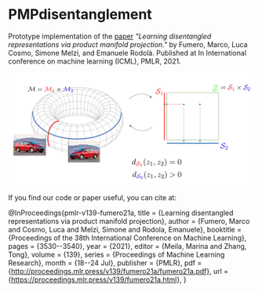 # PMPdisentanglement

Prototype implementation of the [paper](https://proceedings.mlr.press/v139/fumero21a.html) *"Learning disentangled representations via product manifold projection."* by Fumero, Marco, Luca Cosmo, Simone Melzi, and Emanuele Rodolà.  Published at In International conference on machine learning (ICML), PMLR, 2021.

![alt text](https://github.com/marc0git/PMPdisentanglement/blob/master/teaser_pmp.png)

If you find our code or paper useful, you can cite at:


@InProceedings{pmlr-v139-fumero21a,
  title = 	 {Learning disentangled representations via product manifold projection},
  author =       {Fumero, Marco and Cosmo, Luca and Melzi, Simone and Rodola, Emanuele},
  booktitle = 	 {Proceedings of the 38th International Conference on Machine Learning},
  pages = 	 {3530--3540},
  year = 	 {2021},
  editor = 	 {Meila, Marina and Zhang, Tong},
  volume = 	 {139},
  series = 	 {Proceedings of Machine Learning Research},
  month = 	 {18--24 Jul},
  publisher =    {PMLR},
  pdf = 	 {http://proceedings.mlr.press/v139/fumero21a/fumero21a.pdf},
  url = 	 {https://proceedings.mlr.press/v139/fumero21a.html},
}




